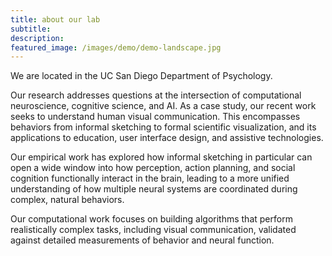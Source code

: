 ```yaml
---
title: about our lab
subtitle: 
description: 
featured_image: /images/demo/demo-landscape.jpg
---
```


<!-- ![](/images/demo/demo-landscape.jpg) -->

We are located in the UC San Diego Department of Psychology. 

Our research addresses questions at the intersection of computational neuroscience, cognitive science, and AI. As a case study, our recent work seeks to understand human visual communication. This encompasses behaviors from informal sketching to formal scientific visualization, and its applications to education, user interface design, and assistive technologies.

Our empirical work has explored how informal sketching in particular can open a wide window into how perception, action planning, and social cognition functionally interact in the brain, leading to a more unified understanding of how multiple neural systems are coordinated during complex, natural behaviors.

Our computational work focuses on building algorithms that perform realistically complex tasks, including visual communication, validated against detailed measurements of behavior and neural function.

<!-- More broadly, we seek to: (1) accelerate of scientific progress by providing _in silico_ substrates for investigating how the brain is altered by development, learning, and disease; and (2) develop engineering applications, including more intuitive, interactive visualization tools for education and research, as well as assistive technologies for individuals with communication difficulties.  -->